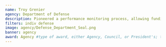 ```yaml
---
name: Troy Grenier
agency: Department of Defense
description: Pioneered a performance monitoring process, allowing funding organizations to track and report cost in near real-time. Mr. Grenier’s work improved audit reporting and enabled Program Managers to more quickly identify and react to performance issues, resulting in significant cost and schedule delay avoidance. 
filters: indiv defense
image: agency/Defense_Department_Seal.png
banner: agency
award: Agency #type of award, either Agency, Council, or President's; this is case sensitive so make sure to match the options listed exactly. This section generates the format of the card
---
```

